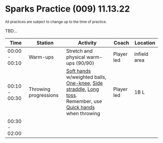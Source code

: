 # Sparks Practice (009) 11.13.22

<small>All practices are subject to change up to the time of practice.</small>

<auro-alert type="warning" style="margin-bottom: 1rem">
TBD...
</auro-alert>

| Time | Station | Activity | Coach | Location |
| --- | --- | --- | --- | --- |
| 00:00 - 00:10 | Warm-ups | Stretch and physical warm-ups (90/90) | Player led | infield area |
| 00:10 - 00:30 |Throwing progressions | [Soft hands](https://youtu.be/-BgiappeTZk) w/weighted balls, [One-knee](https://www.youtube.com/watch?t=86&v=BomXCfnLl7Q&feature=youtu.be&ab_channel=ChristopherTirao), [Side straddle](https://www.youtube.com/watch?v=BomXCfnLl7Q&t=210s&ab_channel=ChristopherTirao), [Long toss](https://www.youtube.com/watch?v=BomXCfnLl7Q&t=358s&ab_channel=ChristopherTirao). <br>Remember, use [Quick hands](https://youtu.be/jauVMA7TM3o) when throwing | Player led | 1B L |
| 00:30 - 02:00 |  |  |  | |

<div style="page-break-after: always;"></div>


<link rel="stylesheet" href="https://unpkg.com/@alaskaairux/design-tokens@latest/dist/tokens/CSSCustomProperties.css" />
<link rel="stylesheet" href="https://unpkg.com/@alaskaairux/webcorestylesheets@latest/dist/bundled/essentials.css" />

<script src="https://unpkg.com/@aurodesignsystem/auro-alert@latest/dist/auro-alert__bundled.js" type="module"></script>
